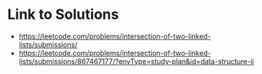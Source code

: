# Link to Solutions
* https://leetcode.com/problems/intersection-of-two-linked-lists/submissions/
* https://leetcode.com/problems/intersection-of-two-linked-lists/submissions/867467177/?envType=study-plan&id=data-structure-ii
